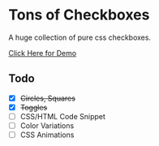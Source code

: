 # Tons of Checkboxes
A huge collection of pure css checkboxes.

<a href="https://hunzaboy.github.io/CSS-Checkboxes-Huge-Collection/">Click Here for Demo</a>


## Todo

- [x] ~~Circles, Squares~~
- [x] ~~Toggles~~
- [ ] CSS/HTML Code Snippet
- [ ] Color Variations
- [ ] CSS Animations
